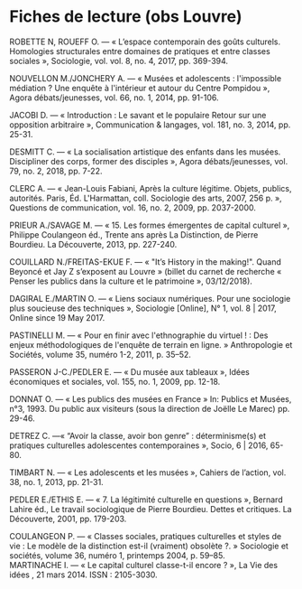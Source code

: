 # Fiches de lecture \(obs Louvre\)

ROBETTE N, ROUEFF O. — « L’espace contemporain des goûts culturels. Homologies structurales entre domaines de pratiques et entre classes sociales », Sociologie, vol. vol. 8, no. 4, 2017, pp. 369-394.

NOUVELLON M./JONCHERY A. — « Musées et adolescents : l'impossible médiation ? Une enquête à l'intérieur et autour du Centre Pompidou », Agora débats/jeunesses, vol. 66, no. 1, 2014, pp. 91-106.

JACOBI D. — « Introduction : Le savant et le populaire Retour sur une opposition arbitraire », Communication & langages, vol. 181, no. 3, 2014, pp. 25-31.

DESMITT C. — « La socialisation artistique des enfants dans les musées. Discipliner des corps, former des disciples », Agora débats/jeunesses, vol. 79, no. 2, 2018, pp. 7-22.

CLERC A. — « Jean-Louis Fabiani, Après la culture légitime. Objets, publics, autorités. Paris, Éd. L'Harmattan, coll. Sociologie des arts, 2007, 256 p. », Questions de communication, vol. 16, no. 2, 2009, pp. 2037-2000.

PRIEUR A./SAVAGE M. — « 15. Les formes émergentes de capital culturel », Philippe Coulangeon éd., Trente ans après La Distinction, de Pierre Bourdieu. La Découverte, 2013, pp. 227-240.

COUILLARD N./FREITAS-EKUE F. — « "It’s History in the making!". Quand Beyoncé et Jay Z s’exposent au Louvre » \(billet du carnet de recherche « Penser les publics dans la culture et le patrimoine », 03/12/2018\).

DAGIRAL E./MARTIN O. — « Liens sociaux numériques. Pour une sociologie plus soucieuse des techniques », Sociologie \[Online\], N° 1, vol. 8 \| 2017, Online since 19 May 2017.

PASTINELLI M. — « Pour en finir avec l'ethnographie du virtuel ! : Des enjeux méthodologiques de l'enquête de terrain en ligne. » Anthropologie et Sociétés, volume 35, numéro 1-2, 2011, p. 35–52.

PASSERON J-C./PEDLER E. — « Du musée aux tableaux », Idées économiques et sociales, vol. 155, no. 1, 2009, pp. 12-18.

DONNAT O. — « Les publics des musées en France » In: Publics et Musées, n°3, 1993. Du public aux visiteurs \(sous la direction de Joëlle Le Marec\) pp. 29-46.

DETREZ C. —« “Avoir la classe, avoir bon genre” : déterminisme\(s\) et pratiques culturelles adolescentes contemporaines », Socio, 6 \| 2016, 65-80.

TIMBART N. — « Les adolescents et les musées », Cahiers de l’action, vol. 38, no. 1, 2013, pp. 21-31.

PEDLER E./ETHIS E. — « 7. La légitimité culturelle en questions », Bernard Lahire éd., Le travail sociologique de Pierre Bourdieu. Dettes et critiques. La Découverte, 2001, pp. 179-203.

COULANGEON P. — « Classes sociales, pratiques culturelles et styles de vie : Le modèle de la distinction est-il \(vraiment\) obsolète ?. » Sociologie et sociétés, volume 36, numéro 1, printemps 2004, p. 59–85.  
MARTINACHE I. — « Le capital culturel classe-t-il encore ? », La Vie des idées , 21 mars 2014. ISSN : 2105-3030.

